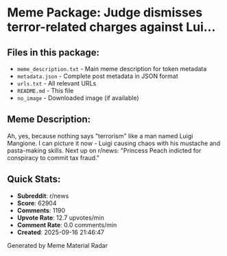 # Meme Package: Judge dismisses terror-related charges against Lui...

## Files in this package:
- `meme_description.txt` - Main meme description for token metadata
- `metadata.json` - Complete post metadata in JSON format
- `urls.txt` - All relevant URLs
- `README.md` - This file
- `no_image` - Downloaded image (if available)

## Meme Description:
Ah, yes, because nothing says "terrorism" like a man named Luigi Mangione. I can picture it now - Luigi causing chaos with his mustache and pasta-making skills. Next up on r/news: "Princess Peach indicted for conspiracy to commit tax fraud."

## Quick Stats:
- **Subreddit**: r/news
- **Score**: 62904
- **Comments**: 1190
- **Upvote Rate**: 12.7 upvotes/min
- **Comment Rate**: 0.0 comments/min
- **Created**: 2025-09-16 21:46:47

Generated by Meme Material Radar
